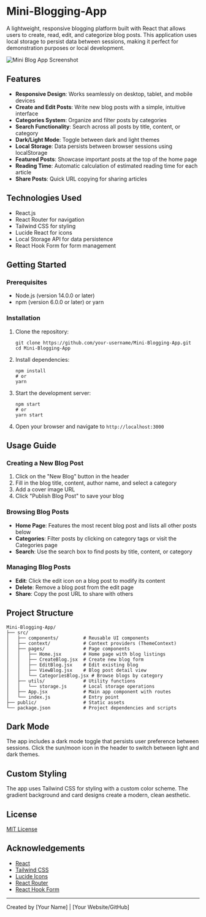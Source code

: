# Mini-Blogging-App

A lightweight, responsive blogging platform built with React that allows users to create, read, edit, and categorize blog posts. This application uses local storage to persist data between sessions, making it perfect for demonstration purposes or local development.

![Mini Blog App Screenshot](https://via.placeholder.com/800x400?text=Mini+Blog+App+Screenshot)

## Features

- **Responsive Design**: Works seamlessly on desktop, tablet, and mobile devices
- **Create and Edit Posts**: Write new blog posts with a simple, intuitive interface
- **Categories System**: Organize and filter posts by categories
- **Search Functionality**: Search across all posts by title, content, or category
- **Dark/Light Mode**: Toggle between dark and light themes
- **Local Storage**: Data persists between browser sessions using localStorage
- **Featured Posts**: Showcase important posts at the top of the home page
- **Reading Time**: Automatic calculation of estimated reading time for each article
- **Share Posts**: Quick URL copying for sharing articles

## Technologies Used

- React.js
- React Router for navigation
- Tailwind CSS for styling
- Lucide React for icons
- Local Storage API for data persistence
- React Hook Form for form management

## Getting Started

### Prerequisites

- Node.js (version 14.0.0 or later)
- npm (version 6.0.0 or later) or yarn

### Installation

1. Clone the repository:

   ```
   git clone https://github.com/your-username/Mini-Blogging-App.git
   cd Mini-Blogging-App
   ```

2. Install dependencies:

   ```
   npm install
   # or
   yarn
   ```

3. Start the development server:

   ```
   npm start
   # or
   yarn start
   ```

4. Open your browser and navigate to `http://localhost:3000`

## Usage Guide

### Creating a New Blog Post

1. Click on the "New Blog" button in the header
2. Fill in the blog title, content, author name, and select a category
3. Add a cover image URL
4. Click "Publish Blog Post" to save your blog

### Browsing Blog Posts

- **Home Page**: Features the most recent blog post and lists all other posts below
- **Categories**: Filter posts by clicking on category tags or visit the Categories page
- **Search**: Use the search box to find posts by title, content, or category

### Managing Blog Posts

- **Edit**: Click the edit icon on a blog post to modify its content
- **Delete**: Remove a blog post from the edit page
- **Share**: Copy the post URL to share with others

## Project Structure

```
Mini-Blogging-App/
├── src/
│   ├── components/         # Reusable UI components
│   ├── context/            # Context providers (ThemeContext)
│   ├── pages/              # Page components
│   │   ├── Home.jsx        # Home page with blog listings
│   │   ├── CreateBlog.jsx  # Create new blog form
│   │   ├── EditBlog.jsx    # Edit existing blog
│   │   ├── ViewBlog.jsx    # Blog post detail view
│   │   └── CategoriesBlog.jsx # Browse blogs by category
│   ├── utils/              # Utility functions
│   │   └── storage.js      # Local storage operations
│   ├── App.jsx             # Main app component with routes
│   └── index.js            # Entry point
├── public/                 # Static assets
└── package.json            # Project dependencies and scripts
```

## Dark Mode

The app includes a dark mode toggle that persists user preference between sessions. Click the sun/moon icon in the header to switch between light and dark themes.

## Custom Styling

The app uses Tailwind CSS for styling with a custom color scheme. The gradient background and card designs create a modern, clean aesthetic.

## License

[MIT License](LICENSE)

## Acknowledgements

- [React](https://reactjs.org/)
- [Tailwind CSS](https://tailwindcss.com/)
- [Lucide Icons](https://lucide.dev/)
- [React Router](https://reactrouter.com/)
- [React Hook Form](https://react-hook-form.com/)

---

Created by [Your Name] | [Your Website/GitHub]
